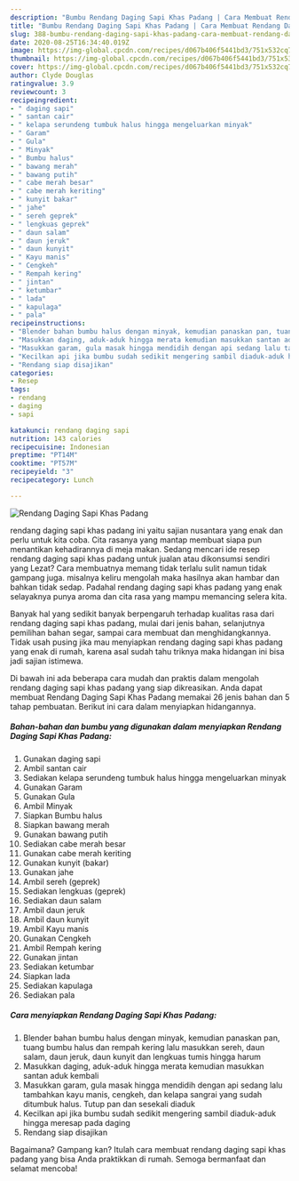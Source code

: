 ```yaml
---
description: "Bumbu Rendang Daging Sapi Khas Padang | Cara Membuat Rendang Daging Sapi Khas Padang Yang Lezat"
title: "Bumbu Rendang Daging Sapi Khas Padang | Cara Membuat Rendang Daging Sapi Khas Padang Yang Lezat"
slug: 388-bumbu-rendang-daging-sapi-khas-padang-cara-membuat-rendang-daging-sapi-khas-padang-yang-lezat
date: 2020-08-25T16:34:40.019Z
image: https://img-global.cpcdn.com/recipes/d067b406f5441bd3/751x532cq70/rendang-daging-sapi-khas-padang-foto-resep-utama.jpg
thumbnail: https://img-global.cpcdn.com/recipes/d067b406f5441bd3/751x532cq70/rendang-daging-sapi-khas-padang-foto-resep-utama.jpg
cover: https://img-global.cpcdn.com/recipes/d067b406f5441bd3/751x532cq70/rendang-daging-sapi-khas-padang-foto-resep-utama.jpg
author: Clyde Douglas
ratingvalue: 3.9
reviewcount: 3
recipeingredient:
- " daging sapi"
- " santan cair"
- " kelapa serundeng tumbuk halus hingga mengeluarkan minyak"
- " Garam"
- " Gula"
- " Minyak"
- " Bumbu halus"
- " bawang merah"
- " bawang putih"
- " cabe merah besar"
- " cabe merah keriting"
- " kunyit bakar"
- " jahe"
- " sereh geprek"
- " lengkuas geprek"
- " daun salam"
- " daun jeruk"
- " daun kunyit"
- " Kayu manis"
- " Cengkeh"
- " Rempah kering"
- " jintan"
- " ketumbar"
- " lada"
- " kapulaga"
- " pala"
recipeinstructions:
- "Blender bahan bumbu halus dengan minyak, kemudian panaskan pan, tuang bumbu halus dan rempah kering lalu masukkan sereh, daun salam, daun jeruk, daun kunyit dan lengkuas tumis hingga harum"
- "Masukkan daging, aduk-aduk hingga merata kemudian masukkan santan aduk kembali"
- "Masukkan garam, gula masak hingga mendidih dengan api sedang lalu tambahkan kayu manis, cengkeh, dan kelapa sangrai yang sudah ditumbuk halus. Tutup pan dan sesekali diaduk"
- "Kecilkan api jika bumbu sudah sedikit mengering sambil diaduk-aduk hingga meresap pada daging"
- "Rendang siap disajikan"
categories:
- Resep
tags:
- rendang
- daging
- sapi

katakunci: rendang daging sapi 
nutrition: 143 calories
recipecuisine: Indonesian
preptime: "PT14M"
cooktime: "PT57M"
recipeyield: "3"
recipecategory: Lunch

---
```



![Rendang Daging Sapi Khas Padang](https://img-global.cpcdn.com/recipes/d067b406f5441bd3/751x532cq70/rendang-daging-sapi-khas-padang-foto-resep-utama.jpg)


rendang daging sapi khas padang ini yaitu sajian nusantara yang enak dan perlu untuk kita coba. Cita rasanya yang mantap membuat siapa pun menantikan kehadirannya di meja makan.
Sedang mencari ide resep rendang daging sapi khas padang untuk jualan atau dikonsumsi sendiri yang Lezat? Cara membuatnya memang tidak terlalu sulit namun tidak gampang juga. misalnya keliru mengolah maka hasilnya akan hambar dan bahkan tidak sedap. Padahal rendang daging sapi khas padang yang enak selayaknya punya aroma dan cita rasa yang mampu memancing selera kita.

Banyak hal yang sedikit banyak berpengaruh terhadap kualitas rasa dari rendang daging sapi khas padang, mulai dari jenis bahan, selanjutnya pemilihan bahan segar, sampai cara membuat dan menghidangkannya. Tidak usah pusing jika mau menyiapkan rendang daging sapi khas padang yang enak di rumah, karena asal sudah tahu triknya maka hidangan ini bisa jadi sajian istimewa.




Di bawah ini ada beberapa cara mudah dan praktis dalam mengolah rendang daging sapi khas padang yang siap dikreasikan. Anda dapat membuat Rendang Daging Sapi Khas Padang memakai 26 jenis bahan dan 5 tahap pembuatan. Berikut ini cara dalam menyiapkan hidangannya.

<!--inarticleads1-->

##### Bahan-bahan dan bumbu yang digunakan dalam menyiapkan Rendang Daging Sapi Khas Padang:

1. Gunakan  daging sapi
1. Ambil  santan cair
1. Sediakan  kelapa serundeng tumbuk halus hingga mengeluarkan minyak
1. Gunakan  Garam
1. Gunakan  Gula
1. Ambil  Minyak
1. Siapkan  Bumbu halus
1. Siapkan  bawang merah
1. Gunakan  bawang putih
1. Sediakan  cabe merah besar
1. Gunakan  cabe merah keriting
1. Gunakan  kunyit (bakar)
1. Gunakan  jahe
1. Ambil  sereh (geprek)
1. Sediakan  lengkuas (geprek)
1. Sediakan  daun salam
1. Ambil  daun jeruk
1. Ambil  daun kunyit
1. Ambil  Kayu manis
1. Gunakan  Cengkeh
1. Ambil  Rempah kering
1. Gunakan  jintan
1. Sediakan  ketumbar
1. Siapkan  lada
1. Sediakan  kapulaga
1. Sediakan  pala




<!--inarticleads2-->

##### Cara menyiapkan Rendang Daging Sapi Khas Padang:

1. Blender bahan bumbu halus dengan minyak, kemudian panaskan pan, tuang bumbu halus dan rempah kering lalu masukkan sereh, daun salam, daun jeruk, daun kunyit dan lengkuas tumis hingga harum
1. Masukkan daging, aduk-aduk hingga merata kemudian masukkan santan aduk kembali
1. Masukkan garam, gula masak hingga mendidih dengan api sedang lalu tambahkan kayu manis, cengkeh, dan kelapa sangrai yang sudah ditumbuk halus. Tutup pan dan sesekali diaduk
1. Kecilkan api jika bumbu sudah sedikit mengering sambil diaduk-aduk hingga meresap pada daging
1. Rendang siap disajikan




Bagaimana? Gampang kan? Itulah cara membuat rendang daging sapi khas padang yang bisa Anda praktikkan di rumah. Semoga bermanfaat dan selamat mencoba!
